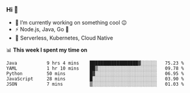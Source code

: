 ### Hi 👋

<!--
**nodejh/nodejh** is a ✨ _special_ ✨ repository because its `README.md` (this file) appears on your GitHub profile.

Here are some ideas to get you started:

- 🔭 I’m currently working on ...
- 🌱 I’m currently learning ...
- 👯 I’m looking to collaborate on ...
- 🤔 I’m looking for help with ...
- 💬 Ask me about ...
- 📫 How to reach me: ...
- 😄 Pronouns: ...
- ⚡ Fun fact: ...
-->

- 🔭 I’m currently working on something cool :wink:
- ⚡ Node.js, Java, Go :thought_balloon:
- 🤖 Serverless, Kubernetes, Cloud Native

📊 **This week I spent my time on**

<!--START_SECTION:waka-->

```text
Java           9 hrs 4 mins    ██████████████████▓░░░░░░   75.23 %
YAML           1 hr 10 mins    ██▒░░░░░░░░░░░░░░░░░░░░░░   09.78 %
Python         50 mins         █▓░░░░░░░░░░░░░░░░░░░░░░░   06.95 %
JavaScript     28 mins         █░░░░░░░░░░░░░░░░░░░░░░░░   03.90 %
JSON           7 mins          ▒░░░░░░░░░░░░░░░░░░░░░░░░   01.03 %
```

<!--END_SECTION:waka-->


<!--
:traffic_light: **Visitors**

![visitors](https://visitor-badge.glitch.me/badge?page_id=nodejh.nodejh)
-->

